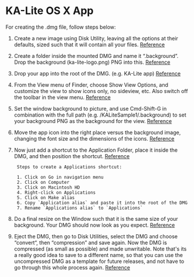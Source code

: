 KA-Lite OS X App
========================

For creating the .dmg file, follow steps below:


1. Create a new image using Disk Utility, leaving all the options at their defaults, sized such that it will contain all your files. [Reference](http://chromasoft.blogspot.com/2010/02/building-dmg-installer-for-mac-simple.html)

2. Create a folder inside the mounted DMG and name it “.background”. Drop the background (ka-lite-logo.png) PNG into this. [Reference](http://chromasoft.blogspot.com/2010/02/building-dmg-installer-for-mac-simple.html)

3. Drop your app into the root of the DMG. (e.g. KA-Lite app) [Reference](http://chromasoft.blogspot.com/2010/02/building-dmg-installer-for-mac-simple.html)

4. From the View menu of Finder, choose Show View Options, and customize the view to show icons only, no sideview, etc. Also switch off the toolbar in the view menu. [Reference](http://chromasoft.blogspot.com/2010/02/building-dmg-installer-for-mac-simple.html)

5. Set the window background to picture, and use Cmd-Shift-G in combination with the full path (e.g. /KALiteSample1/.background) to set your background PNG as the background for the view. [Reference](http://chromasoft.blogspot.com/2010/02/building-dmg-installer-for-mac-simple.html)

6. Move the app icon into the right place versus the background image, changing the font size and the dimensions of the icons. [Reference](http://chromasoft.blogspot.com/2010/02/building-dmg-installer-for-mac-simple.html)

7. Now just add a shortcut to the Application Folder, place it inside the DMG, and then position the shortcut. [Reference](http://chromasoft.blogspot.com/2010/02/building-dmg-installer-for-mac-simple.html)
    
        Steps to create a Applications shortcut:

        1. Click on Go in navigation menu
        2. Click on Computer
        3. Click on Macintosh HD
        4. Right-click on Applications
        5. Click on Make alias
        6. Copy `Application alias` and paste it into the root of the DMG
        7. Rename `Applications alias` to `Applications` 

8. Do a final resize on the Window such that it is the same size of your background. Your DMG should now look as you expect. [Reference](http://chromasoft.blogspot.com/2010/02/building-dmg-installer-for-mac-simple.html)

9. Eject the DMG, then go to Disk Utilities, select the DMG and choose “convert“, then “compression” and save again. Now the DMG is compressed (as small as possible) and made unwritable. Note that's its a really good idea to save to a different name, so that you can use the uncompressed DMG as a template for future releases, and not have to go through this whole process again. [Reference](http://chromasoft.blogspot.com/2010/02/building-dmg-installer-for-mac-simple.html)
